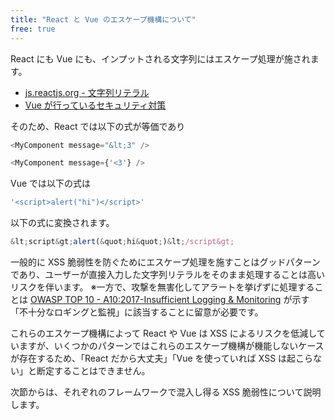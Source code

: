 ```yaml
---
title: "React と Vue のエスケープ機構について"
free: true
---
```


React にも Vue にも、インプットされる文字列にはエスケープ処理が施されます。

- [js.reactjs.org - 文字列リテラル](https://ja.reactjs.org/docs/jsx-in-depth.html#string-literals)
- [Vue が行っているセキュリティ対策](https://jp.vuejs.org/v2/guide/security.html#Vue-%E3%81%8C%E8%A1%8C%E3%81%A3%E3%81%A6%E3%81%84%E3%82%8B%E3%82%BB%E3%82%AD%E3%83%A5%E3%83%AA%E3%83%86%E3%82%A3%E5%AF%BE%E7%AD%96)

そのため、React では以下の式が等価であり

```js
<MyComponent message="&lt;3" />

<MyComponent message={'<3'} />
```

Vue では以下の式は

```js
'<script>alert("hi")</script>'
```

以下の式に変換されます。

```js
&lt;script&gt;alert(&quot;hi&quot;)&lt;/script&gt;
```

一般的に XSS 脆弱性を防ぐためにエスケープ処理を施すことはグッドパターンであり、ユーザーが直接入力した文字列リテラルをそのまま処理することは高いリスクを伴います。
※一方で、攻撃を無害化してアラートを挙げずに処理することは [OWASP TOP 10 - A10:2017-Insufficient Logging & Monitoring](https://owasp.org/www-project-top-ten/OWASP_Top_Ten_2017/Top_10-2017_A10-Insufficient_Logging%252526Monitoring) が示す「不十分なロギングと監視」に該当することに留意が必要です。

これらのエスケープ機構によって React や Vue は XSS によるリスクを低減していますが、いくつかのパターンではこれらのエスケープ機構が機能しないケースが存在するため、「React だから大丈夫」「Vue を使っていれば XSS は起こらない」と断定することはできません。

次節からは、それぞれのフレームワークで混入し得る XSS 脆弱性について説明します。
